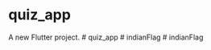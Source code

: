 # quiz_app

A new Flutter project.
#   q u i z _ a p p  
 #   i n d i a n F l a g  
 #   i n d i a n F l a g  
 